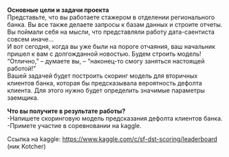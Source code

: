 **Основные цели и задачи проекта**    
Представьте, что вы работаете стажером в отделении регионального банка. Вы все также делаете запросы к базам данных и строите отчеты. Вы поймали себя на мысли, что представляли работу дата-саентиста совсем иначе…  
И вот сегодня, когда вы уже были на пороге отчаяния, ваш начальник пришел к вам с долгожданной новостью. Будем строить модель!  
“Отлично,” – думаете вы, – “наконец-то смогу заняться настоящей работой!”  
Вашей задачей будет построить скоринг модель для вторичных клиентов банка, которая бы предсказывала вероятность дефолта клиента. Для этого нужно будет определить значимые параметры заемщика.   

**Что вы получите в результате работы?**    
-Напишете скоринговую модель предсказания дефолта клиентов банка.  
-Примете участие в соревновании на kaggle.   


Ссылка на kaggle: https://www.kaggle.com/c/sf-dst-scoring/leaderboard (ник Kotcher)  

